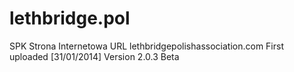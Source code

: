 lethbridge.pol
==============

SPK
Strona Internetowa URL lethbridgepolishassociation.com
First uploaded [31/01/2014]
Version 2.0.3 Beta
